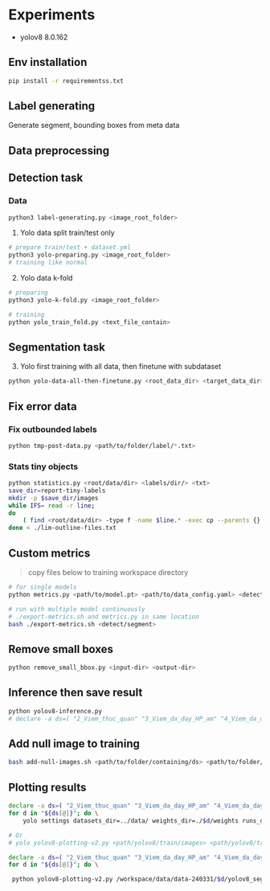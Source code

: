 # Experiments

- yolov8 8.0.162

## Env installation

```bash
pip install -r requirementss.txt
```

## Label generating

Generate segment, bounding boxes from meta data

## Data preprocessing

## Detection task

### Data

```bash
python3 label-generating.py <image_root_folder>
```

1. Yolo data split train/test only

```bash
# prepare train/test + dataset.yml
python3 yolo-preparing.py <image_root_folder>
# training like normal
```

2. Yolo data k-fold

```bash
# preparing
python3 yolo-k-fold.py <image_root_folder>

# training
python yolo_train_fold.py <text_file_contain>
```

## Segmentation task

3. Yolo first training with all data, then finetune with subdataset

```bash
python yolo-data-all-then-finetune.py <root_data_dir> <target_data_dir> images
```

## Fix error data

### Fix outbounded labels

```bash
python tmp-post-data.py <path/to/folder/label/*.txt>
```

### Stats tiny objects

```bash
python statistics.py <root/data/dir> <labels/dir/> <txt>
save_dir=report-tiny-labels
mkdir -p $save_dir/images
while IFS= read -r line;
do
    ( find <root/data/dir> -type f -name $line.* -exec cp --parents {} $save_dir/images \;);
done < ./lim-outline-files.txt
```

## Custom metrics

> copy files below to training workspace directory

```bash
# for single models
python metrics.py <path/to/model.pt> <path/to/data_config.yaml> <detect/segment> <save_result_suffix?>

# run with multiple model continuously
# ./export-metrics.sh and metrics.py in same location
bash ./export-metrics.sh <detect/segment>
```

## Remove small boxes

```bash
python remove_small_bbox.py <input-dir> <output-dir>
```

## Inference then save result

```bash
python yolov8-inference.py
# declare -a ds=( "2_Viem_thuc_quan" "3_Viem_da_day_HP_am" "4_Viem_da_day_HP_duong" "5_Ung_thu_thuc_quan" "6_Ung_thu_da_day" "7_Loet_HTT" ); for d in "${ds[@]}"; do \yolo settings datasets_dir=../data/ weights_dir=./$d/weights runs_dir=./$d/runs && python yolov8-inference.py -d datasets/$d-bbox-coco.yaml -m $d/runs/detect/train/weights/best.pt -t detect; done

```

## Add null image to training

```bash
bash add-null-images.sh <path/to/folder/containing/ds> <path/to/folder/containing/null/images>
```

## Plotting results

```bash
declare -a ds=( "2_Viem_thuc_quan" "3_Viem_da_day_HP_am" "4_Viem_da_day_HP_duong" "5_Ung_thu_thuc_quan" "6_Ung_thu_da_day" "7_Loet_HTT" ); \
for d in "${ds[@]}"; do \
    yolo settings datasets_dir=../data/ weights_dir=./$d/weights runs_dir=./$d/runs && python yolov8-plotting.py /workspace/segment-240401/2_Viem_thuc_quan/runs/segment/train/weights/best.pt datasets/2_Viem_thuc_quan-seg-coco.yaml segment; done

# Or
# yolo yolov8-plotting-v2.py <path/yolov8/train/images> <path/yolov8/train/label> <yolov8/model.pt> <path/to/save/dir>

declare -a ds=( "2_Viem_thuc_quan" "3_Viem_da_day_HP_am" "4_Viem_da_day_HP_duong" "5_Ung_thu_thuc_quan" "6_Ung_thu_da_day" "7_Loet_HTT" ); \
for d in "${ds[@]}"; do \

 python yolov8-plotting-v2.py /workspace/data/data-240331/$d/yolov8_seg/images/val/ /workspace/data/data-240331/$d/yolov8_seg/labels/val/ ./$d/runs/segment/train/weights/best.pt ./$d/runs/segment/val/images/; done
```
